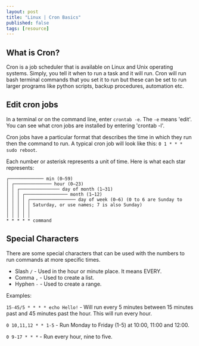 ```yaml
---
layout: post
title: "Linux | Cron Basics"
published: false
tags: [resource]
---
```


## What is Cron?
Cron is a job scheduler that is available on Linux and Unix operating systems. Simply, you tell it when to run a task and it will run.
Cron will run bash terminal commands that you set it to run but these can be set to run larger programs like python scripts, backup procedures, automation etc.

## Edit cron jobs
In a terminal or on the command line, enter `crontab -e`. The `-e` means 'edit'. You can see what cron jobs are installed by entering 'crontab -l'.

Cron jobs have a particular format that describes the time in which they run then the command to run. A typical cron job will look like this: `0 1 * * * sudo reboot`.

Each number or asterisk represents a unit of time. Here is what each star represents:
```
┌───────────── min (0–59)
│ ┌────────────── hour (0–23)
│ │ ┌─────────────── day of month (1–31)
│ │ │ ┌──────────────── month (1–12)
│ │ │ │ ┌───────────────── day of week (0–6) (0 to 6 are Sunday to
│ │ │ │ │ Saturday, or use names; 7 is also Sunday)
│ │ │ │ │
│ │ │ │ │
* * * * * command
```

<!-- The asterisk means that the command will every time. For example `* * * * * sudo reboot` will reboot the machine every minutes of every hour of every day of every week of every month. -->

## Special Characters
There are some special characters that can be used with the numbers to run commands at more specific times.

- Slash `/` - Used in the hour or minute place. It means EVERY.
- Comma `,` - Used to create a list.
- Hyphen `-` - Used to create a range.

Examples:

`15-45/5 * * * * echo Hello!` - Will run every 5 minutes between 15 minutes past and 45 minutes past the hour. This will run every hour.

`0 10,11,12 * * 1-5` - Run Monday to Friday (1-5) at 10:00, 11:00 and 12:00.

`0 9-17 * * *` - Run every hour, nine to five.